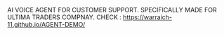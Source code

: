 AI VOICE AGENT FOR CUSTOMER SUPPORT.
SPECIFICALLY MADE FOR ULTIMA TRADERS COMPNAY.
CHECK : https://warraich-11.github.io/AGENT-DEMO/
